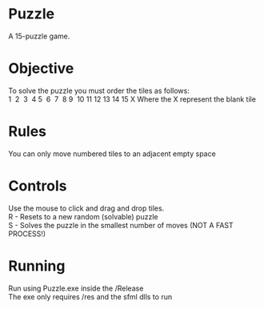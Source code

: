 
# Puzzle
 A 15-puzzle game.

# Objective
 To solve the puzzle you must order the tiles as follows: <br />
 1 &nbsp;2 &nbsp;3 &nbsp;4
 5 &nbsp;6 &nbsp;7 &nbsp;8
 9 &nbsp;10 11 12
 13 14 15 X
 Where the X represent the blank tile

# Rules
 You can only move numbered tiles to an adjacent empty space  

# Controls
 Use the mouse to click and drag and drop tiles. <br />
 R - Resets to a new random (solvable) puzzle <br />
 S - Solves the puzzle in the smallest number of moves (NOT A FAST PROCESS!)

# Running
 Run using Puzzle.exe inside the /Release <br />
 The exe only requires /res and the sfml dlls to run
